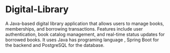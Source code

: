 # Digital-Library
A Java-based digital library application that allows users to manage books, memberships, and borrowing transactions. Features include user authentication, book catalog management, and real-time status updates for borrowed books.  It uses  Java has programing language , Spring Boot for the backend and PostgreSQL for the database.
